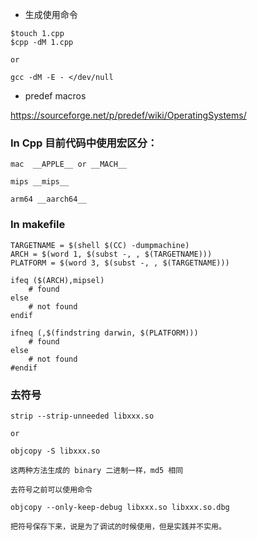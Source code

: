 
* 生成使用命令
```
$touch 1.cpp
$cpp -dM 1.cpp 

or

gcc -dM -E - </dev/null
```

* predef macros 

https://sourceforge.net/p/predef/wiki/OperatingSystems/


### In Cpp 目前代码中使用宏区分：
```
mac  __APPLE__ or __MACH__

mips __mips__

arm64 __aarch64__
```
### In makefile 
```
TARGETNAME = $(shell $(CC) -dumpmachine)
ARCH = $(word 1, $(subst -, , $(TARGETNAME)))
PLATFORM = $(word 3, $(subst -, , $(TARGETNAME)))

ifeq ($(ARCH),mipsel)
	# found 
else
	# not found
endif

ifneq (,$(findstring darwin, $(PLATFORM)))
	# found
else
	# not found
#endif

```


### 去符号

```
strip --strip-unneeded libxxx.so

or 

objcopy -S libxxx.so

这两种方法生成的 binary 二进制一样，md5 相同

去符号之前可以使用命令 

objcopy --only-keep-debug libxxx.so libxxx.so.dbg

把符号保存下来，说是为了调试的时候使用，但是实践并不实用。

```